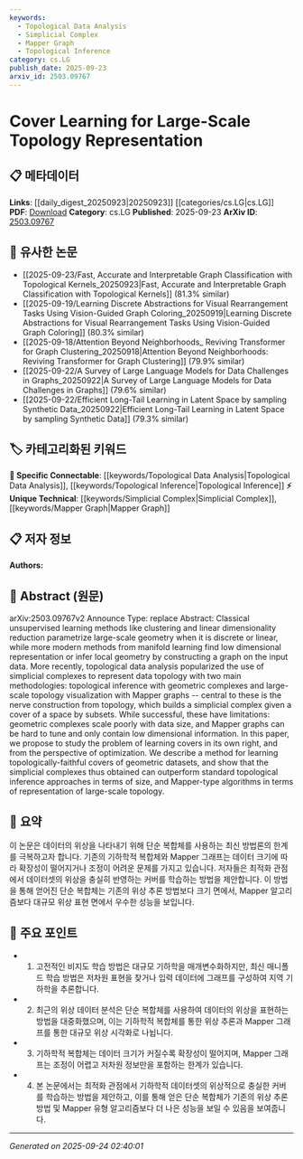 ```yaml
---
keywords:
  - Topological Data Analysis
  - Simplicial Complex
  - Mapper Graph
  - Topological Inference
category: cs.LG
publish_date: 2025-09-23
arxiv_id: 2503.09767
---
```


<!-- KEYWORD_LINKING_METADATA:
{
  "processed_timestamp": "2025-09-24T02:40:01.855234",
  "vocabulary_version": "1.0",
  "selected_keywords": [
    "Topological Data Analysis",
    "Simplicial Complex",
    "Mapper Graph",
    "Topological Inference"
  ],
  "rejected_keywords": [],
  "similarity_scores": {
    "Topological Data Analysis": 0.82,
    "Simplicial Complex": 0.79,
    "Mapper Graph": 0.77,
    "Topological Inference": 0.78
  },
  "extraction_method": "AI_prompt_based",
  "budget_applied": true,
  "candidates_json": {
    "candidates": [
      {
        "surface": "topological data analysis",
        "canonical": "Topological Data Analysis",
        "aliases": [
          "TDA"
        ],
        "category": "specific_connectable",
        "rationale": "Topological Data Analysis is a key method for understanding data topology, facilitating connections with other topology-based methods.",
        "novelty_score": 0.55,
        "connectivity_score": 0.87,
        "specificity_score": 0.78,
        "link_intent_score": 0.82
      },
      {
        "surface": "simplicial complexes",
        "canonical": "Simplicial Complex",
        "aliases": [
          "simplicial complex"
        ],
        "category": "unique_technical",
        "rationale": "Simplicial complexes are fundamental structures in topology, crucial for representing data topology in this context.",
        "novelty_score": 0.65,
        "connectivity_score": 0.75,
        "specificity_score": 0.81,
        "link_intent_score": 0.79
      },
      {
        "surface": "Mapper graphs",
        "canonical": "Mapper Graph",
        "aliases": [
          "Mapper"
        ],
        "category": "unique_technical",
        "rationale": "Mapper graphs are a specific method for visualizing large-scale topology, central to the paper's discussion.",
        "novelty_score": 0.68,
        "connectivity_score": 0.72,
        "specificity_score": 0.85,
        "link_intent_score": 0.77
      },
      {
        "surface": "topological inference",
        "canonical": "Topological Inference",
        "aliases": [],
        "category": "specific_connectable",
        "rationale": "Topological inference is a critical process in understanding data topology, linking with other topological methods.",
        "novelty_score": 0.58,
        "connectivity_score": 0.83,
        "specificity_score": 0.76,
        "link_intent_score": 0.78
      }
    ],
    "ban_list_suggestions": [
      "large-scale",
      "method",
      "representation"
    ]
  },
  "decisions": [
    {
      "candidate_surface": "topological data analysis",
      "resolved_canonical": "Topological Data Analysis",
      "decision": "linked",
      "scores": {
        "novelty": 0.55,
        "connectivity": 0.87,
        "specificity": 0.78,
        "link_intent": 0.82
      }
    },
    {
      "candidate_surface": "simplicial complexes",
      "resolved_canonical": "Simplicial Complex",
      "decision": "linked",
      "scores": {
        "novelty": 0.65,
        "connectivity": 0.75,
        "specificity": 0.81,
        "link_intent": 0.79
      }
    },
    {
      "candidate_surface": "Mapper graphs",
      "resolved_canonical": "Mapper Graph",
      "decision": "linked",
      "scores": {
        "novelty": 0.68,
        "connectivity": 0.72,
        "specificity": 0.85,
        "link_intent": 0.77
      }
    },
    {
      "candidate_surface": "topological inference",
      "resolved_canonical": "Topological Inference",
      "decision": "linked",
      "scores": {
        "novelty": 0.58,
        "connectivity": 0.83,
        "specificity": 0.76,
        "link_intent": 0.78
      }
    }
  ]
}
-->

# Cover Learning for Large-Scale Topology Representation

## 📋 메타데이터

**Links**: [[daily_digest_20250923|20250923]] [[categories/cs.LG|cs.LG]]
**PDF**: [Download](https://arxiv.org/pdf/2503.09767.pdf)
**Category**: cs.LG
**Published**: 2025-09-23
**ArXiv ID**: [2503.09767](https://arxiv.org/abs/2503.09767)

## 🔗 유사한 논문
- [[2025-09-23/Fast, Accurate and Interpretable Graph Classification with Topological Kernels_20250923|Fast, Accurate and Interpretable Graph Classification with Topological Kernels]] (81.3% similar)
- [[2025-09-19/Learning Discrete Abstractions for Visual Rearrangement Tasks Using Vision-Guided Graph Coloring_20250919|Learning Discrete Abstractions for Visual Rearrangement Tasks Using Vision-Guided Graph Coloring]] (80.3% similar)
- [[2025-09-18/Attention Beyond Neighborhoods_ Reviving Transformer for Graph Clustering_20250918|Attention Beyond Neighborhoods: Reviving Transformer for Graph Clustering]] (79.9% similar)
- [[2025-09-22/A Survey of Large Language Models for Data Challenges in Graphs_20250922|A Survey of Large Language Models for Data Challenges in Graphs]] (79.6% similar)
- [[2025-09-22/Efficient Long-Tail Learning in Latent Space by sampling Synthetic Data_20250922|Efficient Long-Tail Learning in Latent Space by sampling Synthetic Data]] (79.3% similar)

## 🏷️ 카테고리화된 키워드
**🔗 Specific Connectable**: [[keywords/Topological Data Analysis|Topological Data Analysis]], [[keywords/Topological Inference|Topological Inference]]
**⚡ Unique Technical**: [[keywords/Simplicial Complex|Simplicial Complex]], [[keywords/Mapper Graph|Mapper Graph]]

## 📋 저자 정보

**Authors:** 

## 📄 Abstract (원문)

arXiv:2503.09767v2 Announce Type: replace 
Abstract: Classical unsupervised learning methods like clustering and linear dimensionality reduction parametrize large-scale geometry when it is discrete or linear, while more modern methods from manifold learning find low dimensional representation or infer local geometry by constructing a graph on the input data. More recently, topological data analysis popularized the use of simplicial complexes to represent data topology with two main methodologies: topological inference with geometric complexes and large-scale topology visualization with Mapper graphs -- central to these is the nerve construction from topology, which builds a simplicial complex given a cover of a space by subsets. While successful, these have limitations: geometric complexes scale poorly with data size, and Mapper graphs can be hard to tune and only contain low dimensional information. In this paper, we propose to study the problem of learning covers in its own right, and from the perspective of optimization. We describe a method for learning topologically-faithful covers of geometric datasets, and show that the simplicial complexes thus obtained can outperform standard topological inference approaches in terms of size, and Mapper-type algorithms in terms of representation of large-scale topology.

## 📝 요약

이 논문은 데이터의 위상을 나타내기 위해 단순 복합체를 사용하는 최신 방법론의 한계를 극복하고자 합니다. 기존의 기하학적 복합체와 Mapper 그래프는 데이터 크기에 따라 확장성이 떨어지거나 조정이 어려운 문제를 가지고 있습니다. 저자들은 최적화 관점에서 데이터셋의 위상을 충실히 반영하는 커버를 학습하는 방법을 제안합니다. 이 방법을 통해 얻어진 단순 복합체는 기존의 위상 추론 방법보다 크기 면에서, Mapper 알고리즘보다 대규모 위상 표현 면에서 우수한 성능을 보입니다.

## 🎯 주요 포인트

- 1. 고전적인 비지도 학습 방법은 대규모 기하학을 매개변수화하지만, 최신 매니폴드 학습 방법은 저차원 표현을 찾거나 입력 데이터에 그래프를 구성하여 지역 기하학을 추론합니다.
- 2. 최근의 위상 데이터 분석은 단순 복합체를 사용하여 데이터의 위상을 표현하는 방법을 대중화했으며, 이는 기하학적 복합체를 통한 위상 추론과 Mapper 그래프를 통한 대규모 위상 시각화로 나뉩니다.
- 3. 기하학적 복합체는 데이터 크기가 커질수록 확장성이 떨어지며, Mapper 그래프는 조정이 어렵고 저차원 정보만을 포함하는 한계가 있습니다.
- 4. 본 논문에서는 최적화 관점에서 기하학적 데이터셋의 위상적으로 충실한 커버를 학습하는 방법을 제안하고, 이를 통해 얻은 단순 복합체가 기존의 위상 추론 방법 및 Mapper 유형 알고리즘보다 더 나은 성능을 보일 수 있음을 보여줍니다.


---

*Generated on 2025-09-24 02:40:01*